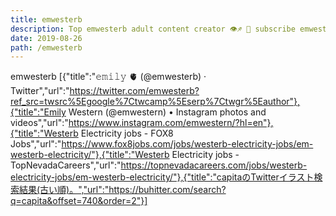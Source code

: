 ```yaml
---
title: emwesterb
description: Top emwesterb adult content creator 👁♐️ 👑 subscribe emwesterb to my porn site below IG emwesterb
date: 2019-08-26
path: /emwesterb
---
```


emwesterb
[{"title":"𝚎𝚖𝚒𝚕𝚢 🫀 (@emwesterb) · Twitter","url":"https://twitter.com/emwesterb?ref_src=twsrc%5Egoogle%7Ctwcamp%5Eserp%7Ctwgr%5Eauthor"},{"title":"Emily Western (@emwestern) • Instagram photos and videos","url":"https://www.instagram.com/emwestern/?hl=en"},{"title":"Westerb Electricity jobs - FOX8 Jobs","url":"https://www.fox8jobs.com/jobs/westerb-electricity-jobs/em-westerb-electricity/"},{"title":"Westerb Electricity jobs - TopNevadaCareers","url":"https://topnevadacareers.com/jobs/westerb-electricity-jobs/em-westerb-electricity/"},{"title":"capitaのTwitterイラスト検索結果(古い順)。","url":"https://buhitter.com/search?q=capita&offset=740&order=2"}]

